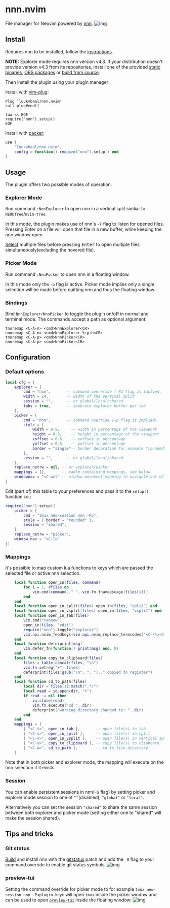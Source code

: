 # nnn.nvim

File manager for Neovim powered by [nnn](https://github.com/jarun/nnn).
![img](https://i.imgur.com/mtpBKUl.png)

## Install

Requires nnn to be installed, follow the [instructions](https://github.com/jarun/nnn/wiki/Usage#installation).

**NOTE:** Explorer mode requires nnn version v4.3.
If your distribution doesn't provide version v4.3 from its repositories, install one of the provided [static binaries](https://github.com/jarun/nnn/releases/tag/v4.3), [OBS packages](https://software.opensuse.org//download.html?project=home%3Astig124%3Annn&package=nnn) or [build from source](https://github.com/jarun/nnn/wiki/Usage#from-source).

Then install the plugin using your plugin manager:

Install with [vim-plug](https://github.com/junegunn/vim-plug):
```vim
Plug 'luukvbaal/nnn.nvim'
call plug#end()

lua << EOF
require("nnn").setup()
EOF
```
Install with [packer](https://github.com/wbthomason/packer.nvim):
```lua
use {
	"luukvbaal/nnn.nvim",
	config = function() require("nnn").setup() end
}
```
## Usage
The plugin offers two possible modes of operation.
### Explorer Mode
Run command `:NnnExplorer` to open nnn in a vertical split simliar to `NERDTree`/`nvim-tree`.

In this mode, the plugin makes use of nnn's `-F` flag to listen for opened files. Pressing <kdb>Enter</kbd> on a file will open that file in a new buffer, while keeping the nnn window open.

[Select](https://github.com/jarun/nnn/wiki/concepts#selection) multiple files before pressing <kbd>Enter</kbd> to open multiple files simultaneously(excluding the hovered file).
### Picker Mode
Run command `:NnnPicker` to open nnn in a floating window.

In this mode only the `-p` flag is active. Picker mode implies only a single selection will be made before quitting nnn and thus the floating window.

### Bindings
Bind `NnnExplorer/NnnPicker` to toggle the plugin on/off in normal and terminal mode. The commands accept a path as optional argument:
```vim
tnoremap <C-A-n> <cmd>NnnExplorer<CR>
nnoremap <C-A-n> <cmd>NnnExplorer %:p:h<CR>
tnoremap <C-A-p> <cmd>NnnPicker<CR>
nnoremap <C-A-p> <cmd>NnnPicker<CR>
```
## Configuration
### Default options
```lua
local cfg = {
	explorer = {
		cmd = "nnn",       -- command overrride (-F1 flag is implied, -a flag is invalid!)
		width = 24,        -- width of the vertical split
		session = "",      -- or global/local/shared
		tabs = true,       -- seperate explorer buffer per tab
	},
	picker = {
		cmd = "nnn",       -- command override (-p flag is implied)
		style = {
			width = 0.9,     -- width in percentage of the viewport
			height = 0.8,    -- height in percentage of the viewport
			xoffset = 0.5,   -- xoffset in percentage
			yoffset = 0.5,   -- yoffset in percentage
			border = "single"-- border decoration for example "rounded"(:h nvim_open_win)
		},
		session = "",      -- or global/local/shared
	},
	replace_netrw = nil, -- or explorer/picker
	mappings = {},       -- table containing mappings, see below
	windownav = "<C-w>l" -- window movement mapping to navigate out of nnn
}
```
Edit (part of) this table to your preferences and pass it to the `setup()` function i.e.:
```lua
require("nnn").setup({
	picker = {
		cmd = "tmux new-session nnn -Pp",
		style = { border = "rounded" },
		session = "shared",
	}
	replace_netrw = "picker",
	window_nav = "<C-l>"
})
```

### Mappings
It's possible to map custom lua functions to keys which are passed the selected file or active nnn selection.
```lua
	local function open_in(files, command)
		for i = 1, #files do
			vim.cmd(command.." "..vim.fn.fnameescape(files[i]))
		end
	end
	local function open_in_split(files) open_in(files, "split") end
	local function open_in_vsplit(files) open_in(files, "vsplit") end
	local function open_in_tab(files)
		vim.cmd("tabnew")
		open_in(files, "edit")
		require("nnn").toggle("explorer")
		vim.api.nvim_feedkeys(vim.api.nvim_replace_termcodes("<C-\\><C-n><C-w>l", true, true, true), "t", true)
	end
	local function deferprint(msg)
		vim.defer_fn(function() print(msg) end, 0)
	end
	local function copy_to_clipboard(files)
		files = table.concat(files, "\n")
		vim.fn.setreg("+", files)
		deferprint(files:gsub("\n", ", ").." copied to register")
	end
	local function cd_to_path(files)
		local dir = files[1]:match(".*/")
		local read = io.open(dir, "r")
		if read ~= nil then
			io.close(read)
			vim.fn.execute("cd "..dir)
			deferprint("working directory changed to: "..dir)
		end
	end
	mappings = {
		{ "<C-t>", open_in_tab },       -- open file(s) in tab
		{ "<C-s>", open_in_split },     -- open file(s) in split
		{ "<C-v>", open_in_vsplit },    -- open file(s) in vertical split
		{ "<C-y>", copy_to_clipboard }, -- copy file(s) to clipboard
		{ "<C-w>", cd_to_path },        -- cd to file directory
	}
```
Note that in both picker and explorer mode, the mapping will execute on the nnn selection if it exists.

### Session
You can enable persistent sessions in nnn(`-S` flag) by setting picker and explorer mode session to one of `""`(disabled), `"global"` or `"local"`.

Alternatively you can set the session `"shared"` to share the same session between both explorer and picker mode (setting either one to "shared" will make the session shared).

## Tips and tricks
### Git status
[Build](https://github.com/jarun/nnn/tree/master/patches#list-of-patches) and install nnn with the [gitstatus](https://github.com/jarun/nnn/blob/master/patches/gitstatus/mainline.diff) patch and add the `-G` flag to your command override to enable git status symbols.
![img](https://i.imgur.com/LLd8Oq5.png)
### preview-tui
Setting the command override for picker mode to for example `tmux new-session nnn -P<plugin-key>` will open `tmux` inside the picker window and can be used to open [`preview-tui`](https://github.com/jarun/nnn/blob/master/plugins/preview-tui) inside the floating window:
![img](https://i.imgur.com/OhfK12S.gif)
